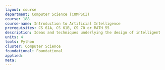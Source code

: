 ```yaml
---
layout: course 
department: Computer Science (COMPSCI)
course: 188
course-name: Introduction to Artificial Intelligence
prerequisites: CS 61A, CS 61B, CS 70 or MATH 55
description: Ideas and techniques underlying the design of intelligent computer systems. Topics include search, game playing, knowledge representation, inference, planning, reasoning under uncertainty, machine learning, robotics, perception, and language understanding.
units: 4
tools: Python
cluster: Computer Science
foundational: Foundational
applied: 
meta: 
---
```


